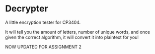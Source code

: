 # Decrypter
A little encryption tester for CP3404.

It will tell you the amount of letters, number of unique words, and once given the correct algorithm, it will convert it into plaintext for you!

NOW UPDATED FOR ASSIGNMENT 2
